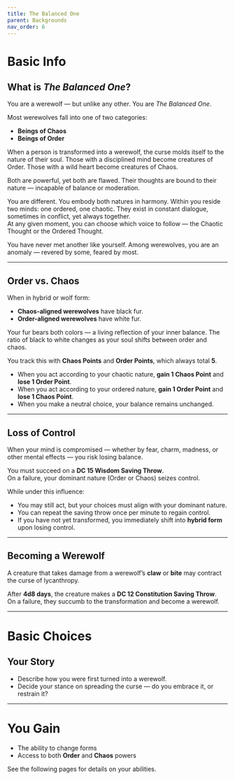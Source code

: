 ```yaml
---
title: The Balanced One
parent: Backgrounds
nav_order: 6
---
```



# Basic Info

## What is *The Balanced One*?

You are a werewolf — but unlike any other. You are *The Balanced One*.

Most werewolves fall into one of two categories:
- **Beings of Chaos**
- **Beings of Order**

When a person is transformed into a werewolf, the curse molds itself to the nature of their soul. Those with a disciplined mind become creatures of Order. Those with a wild heart become creatures of Chaos.

Both are powerful, yet both are flawed. Their thoughts are bound to their nature — incapable of balance or moderation.

You are different. You embody both natures in harmony. Within you reside two minds: one ordered, one chaotic. They exist in constant dialogue, sometimes in conflict, yet always together.  
At any given moment, you can choose which voice to follow — the Chaotic Thought or the Ordered Thought.

You have never met another like yourself. Among werewolves, you are an anomaly — revered by some, feared by most.

---

## Order vs. Chaos

When in hybrid or wolf form:
- **Chaos-aligned werewolves** have black fur.
- **Order-aligned werewolves** have white fur.

Your fur bears both colors — a living reflection of your inner balance. The ratio of black to white changes as your soul shifts between order and chaos.

You track this with **Chaos Points** and **Order Points**, which always total **5**.

- When you act according to your chaotic nature, **gain 1 Chaos Point** and **lose 1 Order Point**.  
- When you act according to your ordered nature, **gain 1 Order Point** and **lose 1 Chaos Point**.  
- When you make a neutral choice, your balance remains unchanged.

---

## Loss of Control

When your mind is compromised — whether by fear, charm, madness, or other mental effects — you risk losing balance.

You must succeed on a **DC 15 Wisdom Saving Throw**.  
On a failure, your dominant nature (Order or Chaos) seizes control.

While under this influence:
- You may still act, but your choices must align with your dominant nature.  
- You can repeat the saving throw once per minute to regain control.  
- If you have not yet transformed, you immediately shift into **hybrid form** upon losing control.

---

## Becoming a Werewolf

A creature that takes damage from a werewolf’s **claw** or **bite** may contract the curse of lycanthropy.

After **4d8 days**, the creature makes a **DC 12 Constitution Saving Throw**.  
On a failure, they succumb to the transformation and become a werewolf.

---

# Basic Choices

## Your Story

- Describe how you were first turned into a werewolf.  
- Decide your stance on spreading the curse — do you embrace it, or restrain it?

---

# You Gain

- The ability to change forms  
- Access to both **Order** and **Chaos** powers  

See the following pages for details on your abilities.